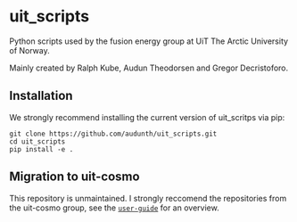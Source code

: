 # uit_scripts
Python scripts used by the fusion energy group at UiT The Arctic University of Norway.

Mainly created by Ralph Kube, Audun Theodorsen and Gregor Decristoforo.

## Installation
We strongly recommend installing the current version of uit_scritps via pip:
```
git clone https://github.com/audunth/uit_scripts.git
cd uit_scripts
pip install -e .
```

## Migration to uit-cosmo
This repository is unmaintained. I strongly reccomend the repositories from the uit-cosmo group, see the [`user-guide`](https://github.com/uit-cosmo/user-guide)<a name="user-guide"></a> for an overview.
